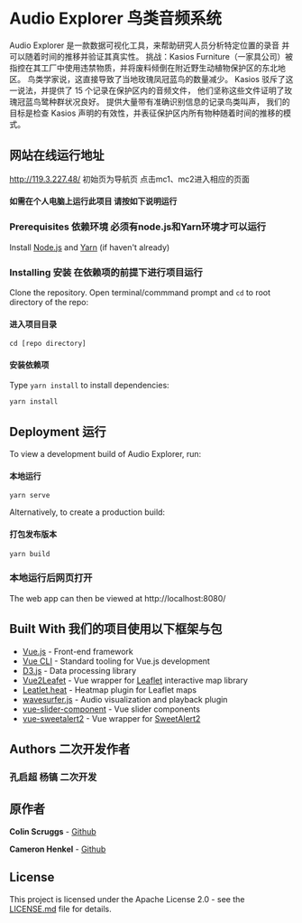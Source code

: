 
# Audio Explorer 鸟类音频系统


Audio Explorer 是一款数据可视化工具，来帮助研究人员分析特定位置的录音
           并可以随着时间的推移并验证其真实性。
挑战：Kasios Furniture（一家具公司）被指控在其工厂中使用违禁物质，并将废料倾倒在附近野生动植物保护区的东北地区。
           鸟类学家说，这直接导致了当地玫瑰凤冠蓝鸟的数量减少。 Kasios 驳斥了这一说法，并提供了 15 个记录在保护区内的音频文件，
           他们坚称这些文件证明了玫瑰冠蓝鸟鹭种群状况良好。 提供大量带有准确识别信息的记录鸟类叫声，
           我们的目标是检查 Kasios 声明的有效性，并表征保护区内所有物种随着时间的推移的模式。
## 网站在线运行地址 
http://119.3.227.48/ 
初始页为导航页 点击mc1、mc2进入相应的页面

#### 如需在个人电脑上运行此项目 请按如下说明运行

### Prerequisites 依赖环境 必须有node.js和Yarn环境才可以运行

Install [Node.js](https://nodejs.org/en/) and [Yarn](https://yarnpkg.com) (if haven't already)

### Installing 安装 在依赖项的前提下进行项目运行

Clone the repository. Open terminal/commmand prompt and `cd` to root directory of the repo:
#### 进入项目目录
```
cd [repo directory] 
```
#### 安装依赖项
Type `yarn install` to install dependencies:
```
yarn install
```
## Deployment 运行

To view a development build of Audio Explorer, run: 
#### 本地运行
```
yarn serve
```

Alternatively, to create a production build:
#### 打包发布版本
```
yarn build
```
### 本地运行后网页打开
The web app can then be viewed at http://localhost:8080/
## Built With 我们的项目使用以下框架与包

* [Vue.js](https://vuejs.org/) - Front-end framework
* [Vue CLI](https://cli.vuejs.org/) - Standard tooling for Vue.js development
* [D3.js](https://d3js.org/) - Data processing library
* [Vue2Leafet](https://rometools.github.io/rome/) - Vue wrapper for [Leaflet](https://leafletjs.com/) interactive map library
* [Leatlet.heat](https://github.com/Leaflet/Leaflet.heat) - Heatmap plugin for Leaflet maps
* [wavesurfer.js](https://wavesurfer-js.org/) - Audio visualization and playback plugin
* [vue-slider-component](https://nightcatsama.github.io/vue-slider-component/example/) - Vue slider components
* [vue-sweetalert2](https://github.com/avil13/vue-sweetalert2) - Vue wrapper for [SweetAlert2](https://sweetalert2.github.io/)

## Authors 二次开发作者

### 孔启超 杨镐 二次开发

## 原作者
**Colin Scruggs** - [Github](https://github.com/colinscruggs)

**Cameron Henkel** - [Github](https://github.com/cameron-henkel)

## License

This project is licensed under the Apache License 2.0 - see the [LICENSE.md](LICENSE.md) file for details.
